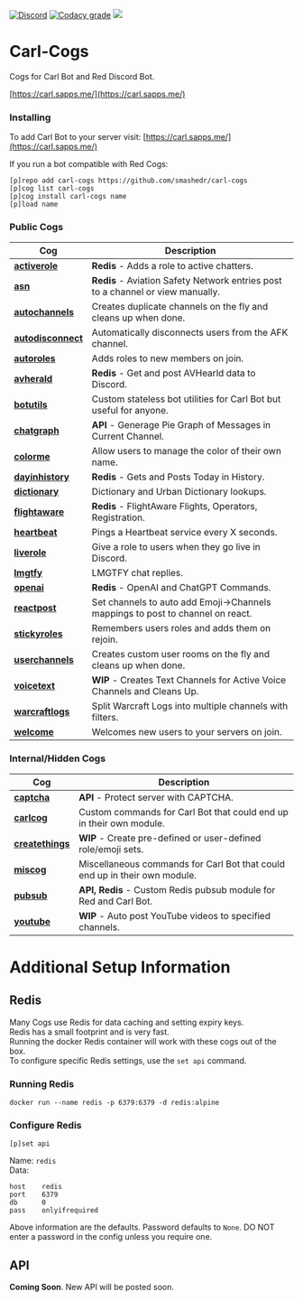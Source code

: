 [![Discord](https://img.shields.io/discord/899171661457293343?color=7289da&label=discord&logo=discord&logoColor=white&style=plastic)](https://discord.gg/wXy6m2X8wY)
[![Codacy grade](https://img.shields.io/codacy/grade/439cde1e5a5b4c649beca9b27ec108aa?logo=codacy&style=plastic)](https://app.codacy.com/gh/smashedr/carl-cogs/dashboard)
[![](https://repository-images.githubusercontent.com/422749366/a8e0e86a-fcdf-42f4-a5f8-63946c0cd272)](https://carl.sapps.me/)
# Carl-Cogs

Cogs for Carl Bot and Red Discord Bot.

[https://carl.sapps.me/](https://carl.sapps.me/)

### Installing

To add Carl Bot to your server visit: [https://carl.sapps.me/](https://carl.sapps.me/)

If you run a bot compatible with Red Cogs:

```
[p]repo add carl-cogs https://github.com/smashedr/carl-cogs
[p]cog list carl-cogs
[p]cog install carl-cogs name
[p]load name
```

### Public Cogs

| Cog                                                    | Description                                                                     |
|--------------------------------------------------------|---------------------------------------------------------------------------------|
| **[activerole](activerole/activerole.py)**             | **Redis** - Adds a role to active chatters.                                     |
| **[asn](asn/asn.py)**                                  | **Redis** - Aviation Safety Network entries post to a channel or view manually. |
| **[autochannels](autochannels/autochannels.py)**       | Creates duplicate channels on the fly and cleans up when done.                  |
| **[autodisconnect](autodisconnect/autodisconnect.py)** | Automatically disconnects users from the AFK channel.                           |
| **[autoroles](autoroles/autoroles.py)**                | Adds roles to new members on join.                                              |
| **[avherald](avherald/avherald.py)**                   | **Redis** - Get and post AVHearld data to Discord.                              |
| **[botutils](botutils/botutils.py)**                   | Custom stateless bot utilities for Carl Bot but useful for anyone.              |
| **[chatgraph](chatgraph/chatgraph.py)**                | **API** - Generage Pie Graph of Messages in Current Channel.                    |
| **[colorme](colorme/colorme.py)**                      | Allow users to manage the color of their own name.                              |
| **[dayinhistory](dayinhistory/dayinhistory.py)**       | **Redis** - Gets and Posts Today in History.                                    |
| **[dictionary](dictionary/dictionary.py)**             | Dictionary and Urban Dictionary lookups.                                        |
| **[flightaware](flightaware/flightaware.py)**          | **Redis** - FlightAware Flights, Operators, Registration.                       |
| **[heartbeat](heartbeat/heartbeat.py)**                | Pings a Heartbeat service every X seconds.                                      |
| **[liverole](liverole/liverole.py)**                   | Give a role to users when they go live in Discord.                              |
| **[lmgtfy](lmgtfy/lmgtfy.py)**                         | LMGTFY chat replies.                                                            |
| **[openai](openai/openai.py)**                         | **Redis** - OpenAI and ChatGPT Commands.                                        |
| **[reactpost](reactpost/reactpost.py)**                | Set channels to auto add Emoji->Channels mappings to post to channel on react.  |
| **[stickyroles](stickyroles/stickyroles.py)**          | Remembers users roles and adds them on rejoin.                                  |
| **[userchannels](userchannels/userchannels.py)**       | Creates custom user rooms on the fly and cleans up when done.                   |
| **[voicetext](voicetext/voicetext.py)**                | **WIP** - Creates Text Channels for Active Voice Channels and Cleans Up.        |
| **[warcraftlogs](warcraftlogs/warcraftlogs.py)**       | Split Warcraft Logs into multiple channels with filters.                        |
| **[welcome](welcome/welcome.py)**                      | Welcomes new users to your servers on join.                                     |

### Internal/Hidden Cogs

| Cog                                              | Description                                                                |
|--------------------------------------------------|----------------------------------------------------------------------------|
| **[captcha](captcha/captcha.py)**                | **API** - Protect server with CAPTCHA.                                     |
| **[carlcog](carlcog/carlcog.py)**                | Custom commands for Carl Bot that could end up in their own module.        |
| **[createthings](createthings/createthings.py)** | **WIP** - Create pre-defined or user-defined role/emoji sets.              |
| **[miscog](miscog/miscog.py)**                   | Miscellaneous commands for Carl Bot that could end up in their own module. |
| **[pubsub](pubsub/pubsub.py)**                   | **API, Redis** - Custom Redis pubsub module for Red and Carl Bot.          |
| **[youtube](youtube/youtube.py)**                | **WIP** - Auto post YouTube videos to specified channels.                  |

# Additional Setup Information

## Redis

Many Cogs use Redis for data caching and setting expiry keys.  
Redis has a small footprint and is very fast.  
Running the docker Redis container will work with these cogs out of the box.  
To configure specific Redis settings, use the `set api` command.  

### Running Redis

```agsl
docker run --name redis -p 6379:6379 -d redis:alpine
```

### Configure Redis

```agsl
[p]set api
```
Name: `redis`  
Data:
```agsl
host    redis
port    6379
db      0
pass    onlyifrequired
```
Above information are the defaults. Password defaults to `None`.
DO NOT enter a password in the config unless you require one.

## API

**Coming Soon**. New API will be posted soon.

